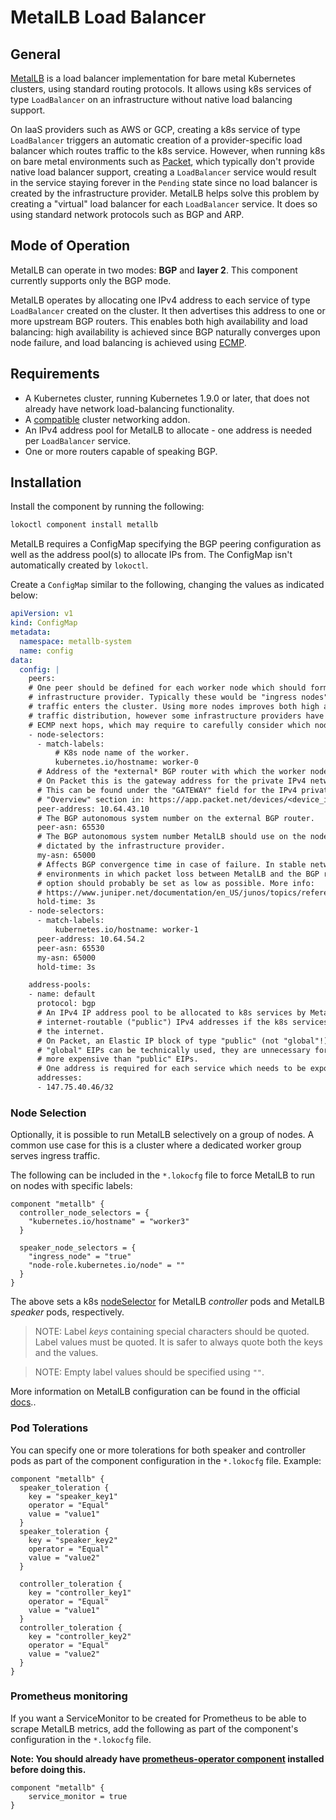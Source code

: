 # MetalLB Load Balancer

## General

[MetalLB](https://metallb.universe.tf/) is a load balancer implementation for bare metal Kubernetes
clusters, using standard routing protocols. It allows using k8s services of type `LoadBalancer` on
an infrastructure without native load balancing support.

On IaaS providers such as AWS or GCP, creating a k8s service of type `LoadBalancer` triggers an
automatic creation of a provider-specific load balancer which routes traffic to the k8s service.
However, when running k8s on bare metal environments such as [Packet](https://www.packet.com/),
which typically don't provide native load balancer support, creating a `LoadBalancer` service would
result in the service staying forever in the `Pending` state since no load balancer is created by
the infrastructure provider. MetalLB helps solve this problem by creating a "virtual" load balancer
for each `LoadBalancer` service. It does so using standard network protocols such as BGP and ARP.

## Mode of Operation

MetalLB can operate in two modes: **BGP** and **layer 2**. This component currently supports only
the BGP mode.

MetalLB operates by allocating one IPv4 address to each service of type `LoadBalancer` created on
the cluster. It then advertises this address to one or more upstream BGP routers. This enables both
high availability and load balancing: high availability is achieved since BGP naturally converges
upon node failure, and load balancing is achieved using
[ECMP](https://en.wikipedia.org/wiki/Equal-cost_multi-path_routing).

## Requirements

- A Kubernetes cluster, running Kubernetes 1.9.0 or later, that does not already have network
load-balancing functionality.
- A [compatible](https://metallb.universe.tf/installation/network-addons/) cluster networking addon.
- An IPv4 address pool for MetalLB to allocate - one address is needed per `LoadBalancer` service.
- One or more routers capable of speaking BGP.

## Installation

Install the component by running the following:

```bash
lokoctl component install metallb
```

MetalLB requires a ConfigMap specifying the BGP peering configuration as well as the address pool(s)
to allocate IPs from. The ConfigMap isn't automatically created by `lokoctl`.

Create a `ConfigMap` similar to the following, changing the values as indicated below:

```yaml
apiVersion: v1
kind: ConfigMap
metadata:
  namespace: metallb-system
  name: config
data:
  config: |
    peers:
    # One peer should be defined for each worker node which should form a BGP session with the
    # infrastructure provider. Typically these would be "ingress nodes", or nodes through which
    # traffic enters the cluster. Using more nodes improves both high availability and network
    # traffic distribution, however some infrastructure providers have a limit on the number of
    # ECMP next hops, which may require to carefully consider which nodes to run BGP on.
    - node-selectors:
      - match-labels:
          # K8s node name of the worker.
          kubernetes.io/hostname: worker-0
      # Address of the *external* BGP router with which the worker node should form a BGP session.
      # On Packet this is the gateway address for the private IPv4 network.
      # This can be found under the "GATEWAY" field for the IPv4 private IP on the
      # "Overview" section in: https://app.packet.net/devices/<device_id>.
      peer-address: 10.64.43.10
      # The BGP autonomous system number on the external BGP router.
      peer-asn: 65530
      # The BGP autonomous system number MetalLB should use on the node. This will likely be
      # dictated by the infrastructure provider.
      my-asn: 65000
      # Affects BGP convergence time in case of failure. In stable network environments (i.e.
      # environments in which packet loss between MetalLB and the BGP routers is unlikely), this
      # option should probably be set as low as possible. More info:
      # https://www.juniper.net/documentation/en_US/junos/topics/reference/configuration-statement/hold-time-edit-protocols-bgp.html
      hold-time: 3s
    - node-selectors:
      - match-labels:
          kubernetes.io/hostname: worker-1
      peer-address: 10.64.54.2
      peer-asn: 65530
      my-asn: 65000
      hold-time: 3s

    address-pools:
    - name: default
      protocol: bgp
      # An IPv4 IP address pool to be allocated to k8s services by MetalLB. These should be
      # internet-routable ("public") IPv4 addresses if the k8s services need to be reachable from
      # the internet.
      # On Packet, an Elastic IP block of type "public" (not "global"!) should be used. While
      # "global" EIPs can be technically used, they are unnecessary for most use cases and are much
      # more expensive than "public" EIPs.
      # One address is required for each service which needs to be exposed by MetalLB.
      addresses:
      - 147.75.40.46/32
```

### Node Selection

Optionally, it is possible to run MetalLB selectively on a group of nodes. A common use case for
this is a cluster where a dedicated worker group serves ingress traffic.

The following can be included in the `*.lokocfg` file to force MetalLB to run on nodes with
specific labels:

```
component "metallb" {
  controller_node_selectors = {
    "kubernetes.io/hostname" = "worker3"
  }

  speaker_node_selectors = {
    "ingress_node" = "true"
    "node-role.kubernetes.io/node" = ""
  }
}
```

The above sets a k8s
[nodeSelector](https://kubernetes.io/docs/concepts/configuration/assign-pod-node/#nodeselector)
for MetalLB *controller* pods and MetalLB *speaker* pods, respectively.

>NOTE: Label *keys* containing special characters should be quoted. Label values must be quoted. It
>is safer to always quote both the keys and the values.

>NOTE: Empty label values should be specified using `""`.

More information on MetalLB configuration can be found in the official
[docs](https://metallb.universe.tf/configuration/)..

### Pod Tolerations
You can specify one or more tolerations for both speaker and controller pods as part of the component configuration in the `*.lokocfg` file.
Example:

```
component "metallb" {
  speaker_toleration {
    key = "speaker_key1"
    operator = "Equal"
    value = "value1"
  }
  speaker_toleration {
    key = "speaker_key2"
    operator = "Equal"
    value = "value2"
  }

  controller_toleration {
    key = "controller_key1"
    operator = "Equal"
    value = "value1"
  }
  controller_toleration {
    key = "controller_key2"
    operator = "Equal"
    value = "value2"
  }
}
```

### Prometheus monitoring
If you want a ServiceMonitor to be created for Prometheus to be able to scrape MetalLB metrics, add the following as part of the component's configuration in the `*.lokocfg` file.

**Note: You should already have [prometheus-operator component](/docs/components/prometheus-operator) installed before doing this.**

```
component "metallb" {
	service_monitor = true
}
```
